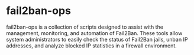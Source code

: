 # fail2ban-ops
fail2ban-ops is a collection of scripts designed to assist with the management, monitoring, and automation of Fail2Ban. These tools allow system administrators to easily check the status of Fail2Ban jails, unban IP addresses, and analyze blocked IP statistics in a firewall environment. 
